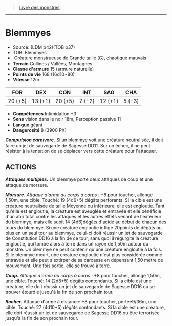 ﻿> [Livre des monstres](tome_of_beasts.md)

---

# Blemmyes

- Source: (LDM p42)(TOB p37)
- TOB: Blemmyes
-  Créature monstrueuse de Grande taille (G), chaotique mauvais
- **Terrain** Collines / Vallées, Montagnes
- **Classe d'armure** 15 (armure naturelle)
- **Points de vie** 168 (16d10+80)
- **Vitesse** 12m

|FOR|DEX|CON|INT|SAG|CHA|
|---|---|---|---|---|---|
|20 (+5)|13 (+1)|20 (+5)|7 (-2)|12 (+1)|5 (-3)|

- **Compétences** Intimidation +3
- **Sens** vision dans le noir 18m, Perception passive 11
- **Langue** géant
- **Dangerosité** 8 (3900 PX)

**_Compulsion carnivore._** Si un blemmye voit une créature neutralisée, il doit faire un jet de sauvegarde de Sagesse DD11. Sur un échec, il ne peut résister à la tentation de se déplacer vers cette créature pour l'attaquer.

## ACTIONS

**_Attaques multiples._** Un blemmye porte deux attaques de coup et une attaque de morsure.

**_Morsure._** _Attaque d'arme au corps à corps :_ +8 pour toucher, allonge 1,50m, une cible. Touché: 19 (4d6+5) dégâts perforants. Si la cible est une créature neutralisée de taille Moyenne ou inférieure, elle est engloutie. Tant qu'elle est engloutie, la créature est aveuglée et entravée et elle bénéficie d'un abri total contre les attaques et les autres effets venant de l'extérieur du blemmye, mais elle subit 14 (4d6)dégâts d'acide au début de chacun des tours du blemmye. Si une créature engloutie inflige 20points de dégâts ou plus en un seul tour au blemmye, celui-ci doit réussir un jet de sauvegarde de Constitution DD16 à la fin de ce tour, sans quoi il régurgite la créature engloutie, qui tombe alors à terre dans un rayon de 1,50m autour du monstre. Un blemmye ne peut contenir qu'une créature engloutie à la fois. Si le blemmye meurt, une créature engloutie n'est plus considérée comme entravée et elle peut s'extirper de sa carcasse en dépensant 1,50 mètre de mouvement. Une fois sortie, elle se trouve à terre.

**_Coup._** _Attaque d'arme au corps à corps :_ +8 pour toucher, allonge 1,50m, une cible. Touché: 14 (2d8+5) dégâts contondants. Si la cible est une créature, elle doit réussir un jet de sauvegarde de Sagesse DD16 ou se trouver étourdie jusqu'à la fin de son prochain tour.

**_Rocher._** Attaque d'arme à distance: +8 pour toucher, portée9/36m, une cible. Touché: 27 (4d10+5) dégâts contondants. Si la cible est une créature, elle doit réussir un jet de sauvegarde de Sagesse DD16 ou être terrorisée jusqu'à la fin de son prochain tour.

